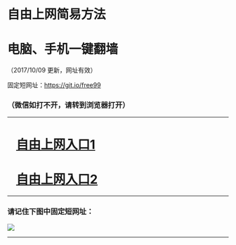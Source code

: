 ﻿# 自由上网简易方法

# 电脑、手机一键翻墙

（2017/10/09 更新，网址有效）

固定短网址：https://git.io/free99

### （微信如打不开，请转到浏览器打开）


***





# &nbsp;&nbsp; <a href="http://ft2870313435.fwq-tz-1001.info/fwqtz01.html?t=100900112214 " target="_blank">自由上网入口1</a>
# &nbsp;&nbsp; <a href="http://ft255239852.fwq-tz-1002.info/fwqtz02.html?t=100900113871 " target="_blank">自由上网入口2</a>
***

### 请记住下图中固定短网址：

<img src="https://s3-us-west-2.amazonaws.com/fwq-1001/yjfq-20170905okok.png" /> 


***

